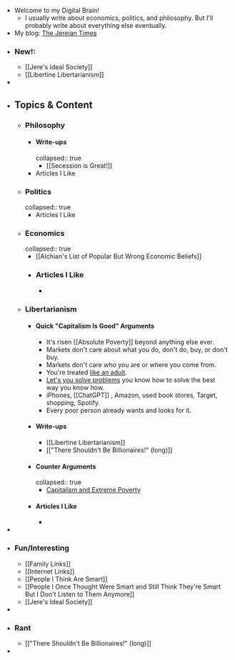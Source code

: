 - Welcome to my Digital Brain!
	- I usually write about economics, politics, and philosophy. But I'll probably write about everything else eventually.
- My blog: [The Jereian Times](https://lesymboliste.substack.com/)
- ### New!:
	- [[Jere's Ideal Society]]
	- [[Libertine Libertarianism]]
-
- ## Topics & Content
	- ### Philosophy
		- #### Write-ups
		  collapsed:: true
			- [[Secession is Great!]]
		- Articles I Like
	- ### Politics
	  collapsed:: true
		- Articles I Like
	- ### Economics
	  collapsed:: true
		- [[Alchian's List of Popular But Wrong Economic Beliefs]]
		- ### Articles I Like
			-
	- ### Libertarianism
		- #### Quick "Capitalism Is Good" Arguments
			- It's risen [[Absolute Poverty]] beyond anything else ever.
			- Markets don't care about what you do, don't do, buy, or don't buy.
			- Markets don't care who you are or where you come from.
			- You're treated [like an adult](https://www.deirdremccloskey.com/docs/pdf/McCloskey_LiberalismAdultism.pdf).
			- [Let's you solve problems](https://www.kysq.org/docs/Hayek_45.pdf) you know how to solve the best way you know how.
			- iPhones, [[ChatGPT]] , Amazon, used book stores, Target, shopping, Spotify.
			- Every poor person already wants and looks for it.
		- #### Write-ups
			- [[Libertine Libertarianism]]
			- [["There Shouldn't Be Billionaires!" (long)]]
		- #### Counter Arguments
		  collapsed:: true
			- [Capitalism and Extreme Poverty](https://www.sciencedirect.com/science/article/pii/S0305750X22002169#s0045)
		- #### Articles I Like
			-
-
- ### Fun/Interesting
	- [[Family Links]]
	- [[Internet Links]]
	- [[People I Think Are Smart]]
	- [[People I Once Thought Were Smart and Still Think They're Smart But I Don't Listen to Them Anymore]]
	- [[Jere's Ideal Society]]
-
- ### Rant
	- [["There Shouldn't Be Billionaires!" (long)]]
-